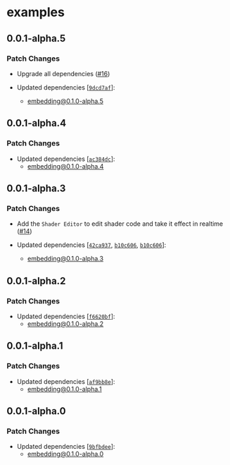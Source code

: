 # examples

## 0.0.1-alpha.5

### Patch Changes

- Upgrade all dependencies ([#16](https://github.com/vimcaw/three-devtools/pull/16))

- Updated dependencies [[`9dcd7af`](https://github.com/vimcaw/three-devtools/commit/9dcd7afdb665176cef41ad28daff45f558ccbf76)]:
  - embedding@0.1.0-alpha.5

## 0.0.1-alpha.4

### Patch Changes

- Updated dependencies [[`ac384dc`](https://github.com/vimcaw/three-devtools/commit/ac384dc43dc03b2104ed13788af280156c5dafab)]:
  - embedding@0.1.0-alpha.4

## 0.0.1-alpha.3

### Patch Changes

- Add the `Shader Editor` to edit shader code and take it effect in realtime ([#14](https://github.com/vimcaw/three-devtools/pull/14))

- Updated dependencies [[`42ca937`](https://github.com/vimcaw/three-devtools/commit/42ca937eba98a32efc844b2384d5420ff25faa9c), [`b10c606`](https://github.com/vimcaw/three-devtools/commit/b10c606a27f489851d0f1cd7c5426ce6345d8297), [`b10c606`](https://github.com/vimcaw/three-devtools/commit/b10c606a27f489851d0f1cd7c5426ce6345d8297)]:
  - embedding@0.1.0-alpha.3

## 0.0.1-alpha.2

### Patch Changes

- Updated dependencies [[`f6620bf`](https://github.com/vimcaw/three-devtools/commit/f6620bfa994256397a02a8600a232eb34b966d47)]:
  - embedding@0.1.0-alpha.2

## 0.0.1-alpha.1

### Patch Changes

- Updated dependencies [[`af9bb8e`](https://github.com/vimcaw/three-devtools/commit/af9bb8efbcbb91b98c2ff796bd578325c44fbc8b)]:
  - embedding@0.1.0-alpha.1

## 0.0.1-alpha.0

### Patch Changes

- Updated dependencies [[`9bfbdee`](https://github.com/vimcaw/three-devtools/commit/9bfbdee187ecf5cf90fcf7b0f9f392b053b8decf)]:
  - embedding@0.1.0-alpha.0
